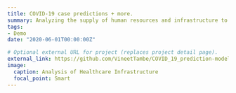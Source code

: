 ```yaml
---
title: COVID-19 case predictions + more.
summary: Analyzing the supply of human resources and infrastructure to handle COVID-19 Cases using ARIMA model of accuracy 98.58%
tags:
- Demo
date: "2020-06-01T00:00:00Z"

# Optional external URL for project (replaces project detail page).
external_link: https://github.com/VineetTambe/COVID_19_prediction-model
image:
  caption: Analysis of Healthcare Infrastructure
  focal_point: Smart
---
```

